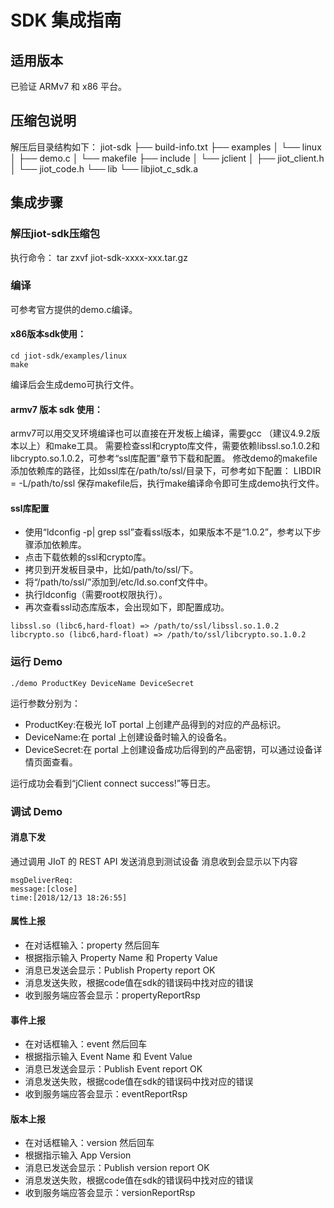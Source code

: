 # SDK 集成指南 
## 适用版本
已验证 ARMv7 和 x86 平台。

## 压缩包说明
解压后目录结构如下：
jiot-sdk
├── build-info.txt
├── examples
│   └── linux
│       ├── demo.c
│       └── makefile
├── include
│   └── jclient
│       ├── jiot_client.h
│       └── jiot_code.h
└── lib
    └── libjiot_c_sdk.a

## 集成步骤
### 解压jiot-sdk压缩包
执行命令： tar zxvf jiot-sdk-xxxx-xxx.tar.gz

### 编译

可参考官方提供的demo.c编译。
#### x86版本sdk使用：
```
cd jiot-sdk/examples/linux
make
```
编译后会生成demo可执行文件。
#### armv7 版本 sdk 使用：
armv7可以用交叉环境编译也可以直接在开发板上编译，需要gcc （建议4.9.2版本以上）和make工具。
需要检查ssl和crypto库文件，需要依赖libssl.so.1.0.2和libcrypto.so.1.0.2，可参考“ssl库配置”章节下载和配置。
修改demo的makefile添加依赖库的路径，比如ssl库在/path/to/ssl/目录下，可参考如下配置：
LIBDIR = -L/path/to/ssl
保存makefile后，执行make编译命令即可生成demo执行文件。

#### ssl库配置

* 使用“ldconfig -p| grep ssl”查看ssl版本，如果版本不是“1.0.2”，参考以下步骤添加依赖库。
* 点击下载依赖的ssl和crypto库。
* 拷贝到开发板目录中，比如/path/to/ssl/下。
* 将“/path/to/ssl/”添加到/etc/ld.so.conf文件中。
* 执行ldconfig（需要root权限执行）。
* 再次查看ssl动态库版本，会出现如下，即配置成功。

```
libssl.so (libc6,hard-float) => /path/to/ssl/libssl.so.1.0.2
libcrypto.so (libc6,hard-float) => /path/to/ssl/libcrypto.so.1.0.2
```

### 运行 Demo

```
./demo ProductKey DeviceName DeviceSecret
```
运行参数分别为：
* ProductKey:在极光 IoT portal 上创建产品得到的对应的产品标识。
* DeviceName:在 portal 上创建设备时输入的设备名。
* DeviceSecret:在 portal 上创建设备成功后得到的产品密钥，可以通过设备详情页面查看。

运行成功会看到“jClient connect success!”等日志。
### 调试 Demo
#### 消息下发
通过调用 JIoT 的 REST API 发送消息到测试设备
消息收到会显示以下内容
```
msgDeliverReq:
message:[close]
time:[2018/12/13 18:26:55]
```

#### 属性上报
* 在对话框输入：property 然后回车
* 根据指示输入 Property Name 和 Property Value
* 消息已发送会显示：Publish Property report OK
* 消息发送失败，根据code值在sdk的错误码中找对应的错误
* 收到服务端应答会显示：propertyReportRsp

#### 事件上报
* 在对话框输入：event 然后回车
* 根据指示输入 Event Name 和 Event Value
* 消息已发送会显示：Publish Event report OK
* 消息发送失败，根据code值在sdk的错误码中找对应的错误
* 收到服务端应答会显示：eventReportRsp

#### 版本上报
* 在对话框输入：version 然后回车
* 根据指示输入 App Version
* 消息已发送会显示：Publish version report OK 
* 消息发送失败，根据code值在sdk的错误码中找对应的错误
* 收到服务端应答会显示：versionReportRsp